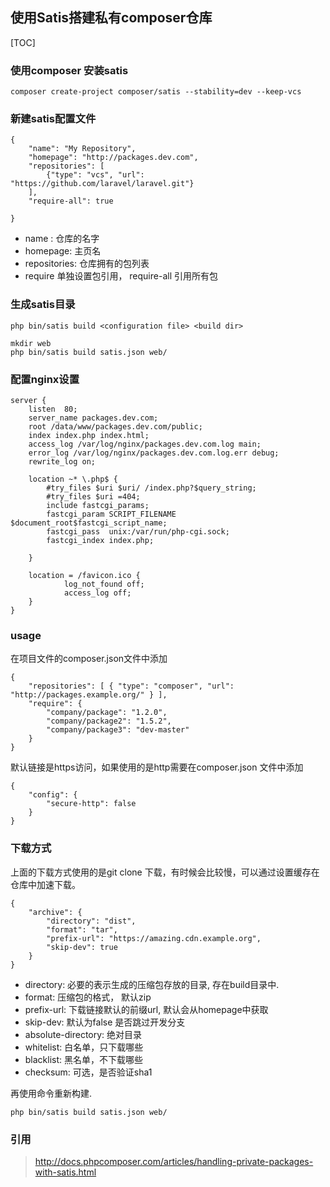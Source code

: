## 使用Satis搭建私有composer仓库
[TOC]
### 使用composer 安装satis
```
composer create-project composer/satis --stability=dev --keep-vcs
```

### 新建satis配置文件
```
{
    "name": "My Repository",
    "homepage": "http://packages.dev.com",
    "repositories": [
        {"type": "vcs", "url": "https://github.com/laravel/laravel.git"}
    ],
    "require-all": true

}
```
* name : 仓库的名字
* homepage: 主页名
* repositories:  仓库拥有的包列表
*  require 单独设置包引用， require-all 引用所有包


### 生成satis目录
```
php bin/satis build <configuration file> <build dir>

mkdir web
php bin/satis build satis.json web/
```


### 配置nginx设置

```
server {
    listen  80;
    server_name packages.dev.com;
    root /data/www/packages.dev.com/public;
    index index.php index.html;
    access_log /var/log/nginx/packages.dev.com.log main;
    error_log /var/log/nginx/packages.dev.com.log.err debug;
    rewrite_log on;

    location ~* \.php$ {
        #try_files $uri $uri/ /index.php?$query_string;
        #try_files $uri =404;
        include fastcgi_params;
        fastcgi_param SCRIPT_FILENAME $document_root$fastcgi_script_name;
        fastcgi_pass  unix:/var/run/php-cgi.sock;
        fastcgi_index index.php;

    }

    location = /favicon.ico {
            log_not_found off;
            access_log off;
    }
}
```


### usage
在项目文件的composer.json文件中添加
```
{
    "repositories": [ { "type": "composer", "url": "http://packages.example.org/" } ],
    "require": {
        "company/package": "1.2.0",
        "company/package2": "1.5.2",
        "company/package3": "dev-master"
    }
}
```
默认链接是https访问，如果使用的是http需要在composer.json 文件中添加
```
{
    "config": {
        "secure-http": false
    }
}
```


### 下载方式

上面的下载方式使用的是git  clone 下载，有时候会比较慢，可以通过设置缓存在仓库中加速下载。

```
{
    "archive": {
        "directory": "dist",
        "format": "tar",
        "prefix-url": "https://amazing.cdn.example.org",
        "skip-dev": true
    }
}
```
* directory: 必要的表示生成的压缩包存放的目录, 存在build目录中.
* format: 压缩包的格式， 默认zip
* prefix-url: 下载链接默认的前缀url, 默认会从homepage中获取
* skip-dev: 默认为false 是否跳过开发分支
* absolute-directory: 绝对目录
* whitelist: 白名单，只下载哪些
* blacklist: 黑名单，不下载哪些
* checksum: 可选，是否验证sha1

再使用命令重新构建.
```
php bin/satis build satis.json web/
```


### 引用
> <http://docs.phpcomposer.com/articles/handling-private-packages-with-satis.html>
